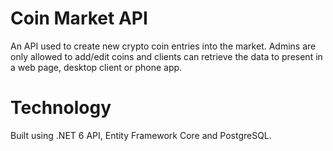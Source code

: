 # Coin Market API
An API used to create new crypto coin entries into the market. Admins are only allowed to add/edit coins and clients can retrieve the data to present in a web page, desktop client or phone app.

# Technology
Built using .NET 6 API, Entity Framework Core and PostgreSQL.
